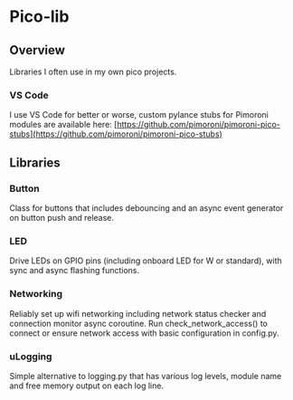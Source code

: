 # Pico-lib
## Overview
Libraries I often use in my own pico projects.

### VS Code
I use VS Code for better or worse, custom pylance stubs for Pimoroni modules are available here: [https://github.com/pimoroni/pimoroni-pico-stubs](https://github.com/pimoroni/pimoroni-pico-stubs)

## Libraries
### Button
Class for buttons that includes debouncing and an async event generator on button push and release.

### LED
Drive LEDs on GPIO pins (including onboard LED for W or standard), with sync and async flashing functions.

### Networking
Reliably set up wifi networking including network status checker and connection monitor async coroutine. Run check_network_access() to connect or ensure network access with basic configuration in config.py.

### uLogging
Simple alternative to logging.py that has various log levels, module name and free memory output on each log line.